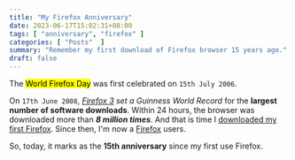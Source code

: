 ```yaml
---
title: "My Firefox Anniversary"
date: 2023-06-17T15:02:31+08:00
tags: [ "anniversary", "firefox" ]
categories: [ "Posts"  ]
summary: "Remember my first download of Firefox browser 15 years ago."
draft: false
---
```


The <mark>World Firefox Day</mark> was first celebrated on `15th July 2006`.

On `17th June 2008`, *[Firefox 3](https://blog.mozilla.org/en/mozilla/kicking-off-firefox-3-download-day-with-a-boom/) set a Guinness World Record* for the **largest number of software downloads**. 
Within 24 hours, the browser was downloaded more than ***8 million times***. 
And that is time I [downloaded my first Firefox](https://blog.mozilla.org/en/mozilla/download-day-is-here/).
Since then, I'm now a [Firefox](/firefox/) users.

So, today, it marks as the **15th anniversary** since my first use Firefox.


